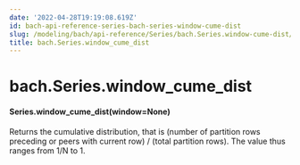 ```yaml
---
date: '2022-04-28T19:19:08.619Z'
id: bach-api-reference-series-bach-series-window-cume-dist
slug: /modeling/bach/api-reference/Series/bach.Series.window-cume-dist/
title: bach.Series.window_cume_dist
---
```


# bach.Series.window_cume_dist


#### Series.window_cume_dist(window=None)
Returns the cumulative distribution, that is
(number of partition rows preceding or peers with current row) / (total partition rows).
The value thus ranges from 1/N to 1.

<!-- !! processed by numpydoc !! -->
